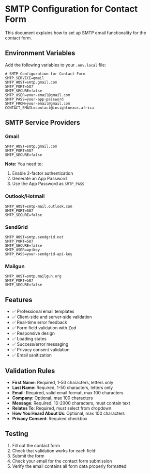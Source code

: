 # SMTP Configuration for Contact Form

This document explains how to set up SMTP email functionality for the contact form.

## Environment Variables

Add the following variables to your `.env.local` file:

```env
# SMTP Configuration for Contact Form
SMTP_SERVICE=gmail
SMTP_HOST=smtp.gmail.com
SMTP_PORT=587
SMTP_SECURE=false
SMTP_USER=your-email@gmail.com
SMTP_PASS=your-app-password
SMTP_FROM=your-email@gmail.com
CONTACT_EMAIL=contact@insightnexus.africa
```

## SMTP Service Providers

### Gmail
```env
SMTP_HOST=smtp.gmail.com
SMTP_PORT=587
SMTP_SECURE=false
```
**Note:** You need to:
1. Enable 2-factor authentication
2. Generate an App Password
3. Use the App Password as `SMTP_PASS`

### Outlook/Hotmail
```env
SMTP_HOST=smtp-mail.outlook.com
SMTP_PORT=587
SMTP_SECURE=false
```

### SendGrid
```env
SMTP_HOST=smtp.sendgrid.net
SMTP_PORT=587
SMTP_SECURE=false
SMTP_USER=apikey
SMTP_PASS=your-sendgrid-api-key
```

### Mailgun
```env
SMTP_HOST=smtp.mailgun.org
SMTP_PORT=587
SMTP_SECURE=false
```

## Features

- ✅ Professional email templates
- ✅ Client-side and server-side validation
- ✅ Real-time error feedback
- ✅ Form field validation with Zod
- ✅ Responsive design
- ✅ Loading states
- ✅ Success/error messaging
- ✅ Privacy consent validation
- ✅ Email sanitization

## Validation Rules

- **First Name**: Required, 1-50 characters, letters only
- **Last Name**: Required, 1-50 characters, letters only
- **Email**: Required, valid email format, max 100 characters
- **Company**: Optional, max 100 characters
- **Message**: Required, 10-2000 characters, must contain text
- **Relates To**: Required, must select from dropdown
- **How You Heard About Us**: Optional, max 100 characters
- **Privacy Consent**: Required checkbox

## Testing

1. Fill out the contact form
2. Check that validation works for each field
3. Submit the form
4. Check your email for the contact form submission
5. Verify the email contains all form data properly formatted

